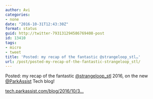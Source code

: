 ```yaml
---
author: Avi
categories:
- none
date: "2016-10-31T12:43:30Z"
format: status
guid: http://twitter-793131294586769408-post
id: 13410
tags:
- micro
- tweet
title: 'Posted: my recap of the fantastic @strangeloop_stl…'
url: /post/posted-my-recap-of-the-fantastic-strangeloop_stl/
---
```

Posted: my recap of the fantastic [@strangeloop_stl](http://twitter.com/strangeloop_stl) 2016, on the new [@ParkAssist](http://twitter.com/ParkAssist) Tech blog!

[tech.parkassist.com/blog/2016/10/3…](http://tech.parkassist.com/blog/2016/10/31/strange-loop-2016-recap)